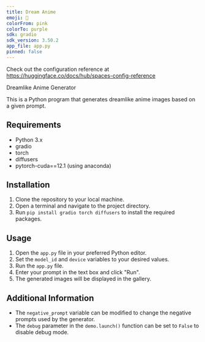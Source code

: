 ```yaml
---
title: Dream Anime
emoji: 🏃
colorFrom: pink
colorTo: purple
sdk: gradio
sdk_version: 3.50.2
app_file: app.py
pinned: false
---
```


Check out the configuration reference at https://huggingface.co/docs/hub/spaces-config-reference

 Dreamlike Anime Generator

This is a Python program that generates dreamlike anime images based on a given prompt.

## Requirements

- Python 3.x
- gradio
- torch
- diffusers
- pytorch-cuda==12.1 (using anaconda)
## Installation

1. Clone the repository to your local machine.
2. Open a terminal and navigate to the project directory.
3. Run `pip install gradio torch diffusers` to install the required packages.

## Usage

1. Open the `app.py` file in your preferred Python editor.
2. Set the `model_id` and `device` variables to your desired values.
3. Run the `app.py` file.
4. Enter your prompt in the text box and click "Run".
5. The generated images will be displayed in the gallery.

## Additional Information

- The `negative_prompt` variable can be modified to change the negative prompts used by the generator.
- The `debug` parameter in the `demo.launch()` function can be set to `False` to disable debug mode.